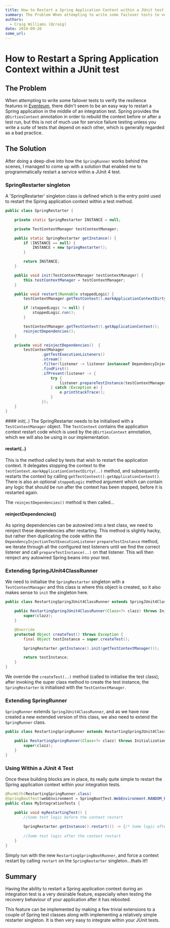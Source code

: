 ```yaml
---
title: How to Restart a Spring Application Context within a JUnit test
summary: The Problem When attempting to write some failover tests to verify the resilience features in Eventeum, there didnt seem to be an easy way to restart a Spring application in the middle of an integration test. Spring provides the @DirtiesContext annotation in order to rebuild the context before or after a test run, but this is not of much use for service failure testing unless you write a suite of tests that depend on each other, which is generally regarded as a bad practice. The Solution After d
authors:
  - Craig Williams (@craig)
date: 2019-09-20
some_url: 
---
```


# How to Restart a Spring Application Context within a JUnit test

## The Problem
When attempting to write some failover tests to verify the resilience features in [Eventeum](https://github.com/ConsenSys/eventeum), there didn't seem to be an easy way to restart a Spring application in the middle of an integration test.  Spring provides the `@DirtiesContext` annotation in order to rebuild the context before or after a test run, but this is not of much use for service failure testing unless you write a suite of tests that depend on each other, which is generally regarded as a bad practice.

## The Solution
After doing a deep-dive into how the `SpringRunner` works behind the scenes, I managed to come up with a solution that enabled me to programmatically restart a service within a JUnit 4 test.

### SpringRestarter singleton

A 'SpringRestarter' singleton class is defined which is the entry point used to restart the Spring application context within a test method.

```java
public class SpringRestarter {

    private static SpringRestarter INSTANCE = null;

    private TestContextManager testContextManager;

    public static SpringRestarter getInstance() {
        if (INSTANCE == null) {
            INSTANCE = new SpringRestarter();
        }

        return INSTANCE;
    }

    public void init(TestContextManager testContextManager) {
        this.testContextManager = testContextManager;
    }

    public void restart(Runnable stoppedLogic) {
        testContextManager.getTestContext().markApplicationContextDirty(DirtiesContext.HierarchyMode.EXHAUSTIVE);

        if (stoppedLogic != null) {
            stoppedLogic.run();
        }

        testContextManager.getTestContext().getApplicationContext();
        reinjectDependencies();
    }

    private void reinjectDependencies()  {
        testContextManager
                .getTestExecutionListeners()
                .stream()
                .filter(listener -> listener instanceof DependencyInjectionTestExecutionListener)
                .findFirst()
                .ifPresent(listener -> {
                    try {
                        listener.prepareTestInstance(testContextManager.getTestContext());
                    } catch (Exception e) {
                        e.printStackTrace();
                    }
                });
    }
}
```

#### init(..)
The SpringRestarter needs to be initialised with a `TestContextManager` object.  The `TestContext` contains the application context restart code which is used by the `@DirtiesContext` annotation, which we will also be using in our implementation.

#### restart(..)
This is the method called by tests that wish to restart the application context.  It delegates stopping the context to the `testContext.markApplicationContextDirty(..)` method, and subsequently restarts the context by calling `getTestContext().getApplicationContext()`.  There is also an optional `stoppedLogic` method argument which can contain any logic that should be run after the context has been stopped, before it is restarted again.

The `reinjectDependencies()` method is then called...

#### reinjectDependencies()
As spring dependencies can be autowired into a test class, we need to reinject these dependencies after restarting.  This method is slightly hacky, but rather then duplicating the code within the `DependencyInjectionTestExecutionListener` `prepareTestInstance` method, we iterate through all the configured test listeners until we find the correct listener and call `prepareTestInstance(..)` on that listener.  This will then reinject any autowired Spring beans into your test.

### Extending SpringJUnit4ClassRunner

We need to initialise the `SpringRestarter` singleton with a `TestContextManager` and this class is where this object is created, so it also makes sense to `init` the singleton here.

```java
public class RestartingSpringJUnit4ClassRunner extends SpringJUnit4ClassRunner {

    public RestartingSpringJUnit4ClassRunner(Class<?> clazz) throws InitializationError {
        super(clazz);
    }

    @Override
    protected Object createTest() throws Exception {
        final Object testInstance = super.createTest();

        SpringRestarter.getInstance().init(getTestContextManager());

        return testInstance;
    }
}
```

We override the `createTest(..)` method (called to initialise the test class); after invoking the super class method to create the test instance, the `SpringRestarter` is initialised with the `TestContextManager`.

### Extending SpringRunner

`SpringRunner` extends `SpringJUnit4ClassRunner`, and as we have now created a new extended version of this class, we also need to extend the `SpringRunner` class.

```java
public class RestartingSpringRunner extends RestartingSpringJUnit4ClassRunner {

    public RestartingSpringRunner(Class<?> clazz) throws InitializationError {
        super(clazz);
    }
}
```

### Using Within a JUnit 4 Test
Once these building blocks are in place, its really quite simple to restart the Spring application context within your integration tests.

```java
@RunWith(RestartingSpringRunner.class)
@SpringBootTest(webEnvironment = SpringBootTest.WebEnvironment.RANDOM_PORT)
public class MyIntegrationTests {

    public void myRestartingTest() {
        //Some test logic before the context restart
        
        SpringRestarter.getInstance().restart(() -> {/* Some logic after context stopped */});
        
        //Some test logic after the context restart
    }
}
```

Simply run with the new `RestartingSpringBootRunner`, and force a context restart by calling `restart` on the `SpringRestarter` singleton...thats it!!

## Summary
Having the ability to restart a Spring application context during an integration test is a very desirable feature, especially when testing the recovery behaviour of your application after it has rebooted.

This feature can be implemented by making a few trivial extensions to a couple of Spring test classes along with implementing a relatively simple restarter singleton.  It is then very easy to integrate within your JUnit tests. 



